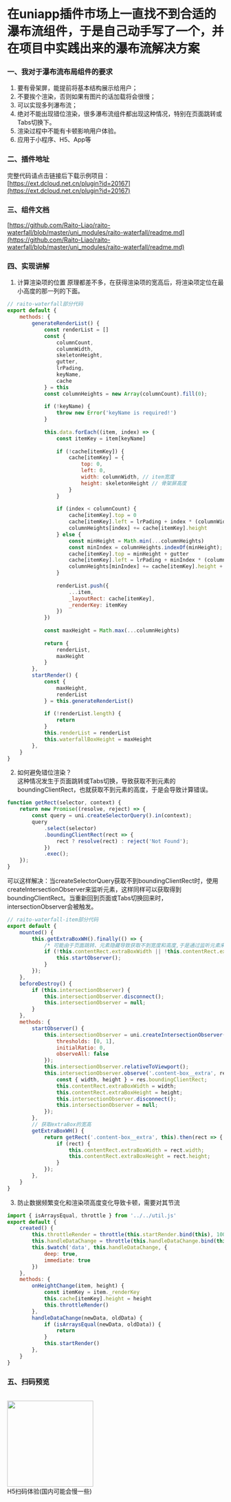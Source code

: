 # 在uniapp插件市场上一直找不到合适的瀑布流组件，于是自己动手写了一个，并在项目中实践出来的瀑布流解决方案

###  一、我对于瀑布流布局组件的要求
1. 要有骨架屏，能提前将基本结构展示给用户；
2. 不要挨个渲染，否则如果有图片的话加载将会很慢；
3. 可以实现多列瀑布流；
4. 绝对不能出现错位渲染，很多瀑布流组件都出现这种情况，特别在页面跳转或Tabs切换下。
5. 渲染过程中不能有卡顿影响用户体验。
6. 应用于小程序、H5、App等

###  二、插件地址
完整代码请点击链接后下载示例项目：<br/>
[https://ext.dcloud.net.cn/plugin?id=20167](https://ext.dcloud.net.cn/plugin?id=20167)

### 三、组件文档
[https://github.com/Raito-Liao/raito-waterfall/blob/master/uni_modules/raito-waterfall/readme.md](https://github.com/Raito-Liao/raito-waterfall/blob/master/uni_modules/raito-waterfall/readme.md)

### 四、实现讲解
1. 计算渲染项的位置
原理都差不多，在获得渲染项的宽高后，将渲染项定位在最小高度的那一列的下面。
```javascript
// raito-waterfall部分代码
export default {
	methods: {
		generateRenderList() {
			const renderList = []
			const {
				columnCount,
				columnWidth,
				skeletonHeight,
				gutter,
				lrPading,
				keyName,
				cache
			} = this
			const columnHeights = new Array(columnCount).fill(0);
		
			if (!keyName) {
				throw new Error('keyName is required!')
			}
			
			this.data.forEach((item, index) => {
				const itemKey = item[keyName]
				
				if (!cache[itemKey]) {
					cache[itemKey] = {
						top: 0,
						left: 0,
						width: columnWidth,	// item宽度
						height: skeletonHeight // 骨架屏高度
					}
				}
				
				if (index < columnCount) {
					cache[itemKey].top = 0
					cache[itemKey].left = lrPading + index * (columnWidth + gutter)
					columnHeights[index] += cache[itemKey].height
				} else {
					const minHeight = Math.min(...columnHeights)
					const minIndex = columnHeights.indexOf(minHeight);
					cache[itemKey].top = minHeight + gutter
					cache[itemKey].left = lrPading + minIndex * (columnWidth + gutter)
					columnHeights[minIndex] += cache[itemKey].height + gutter
				}
		
				renderList.push({
					...item,
					_layoutRect: cache[itemKey],
					_renderKey: itemKey
				})
			})
		
			const maxHeight = Math.max(...columnHeights)
			
			return {
				renderList,
				maxHeight
			}
		},
		startRender() {
			const {
				maxHeight,
				renderList
			} = this.generateRenderList()
			
			if (!renderList.length) {
				return
			}
			this.renderList = renderList
			this.waterfallBoxHeight = maxHeight
		},
	}
}
```

2. 如何避免错位渲染？<br/>
这种情况发生于页面跳转或Tabs切换，导致获取不到元素的boundingClientRect，也就获取不到元素的高度，于是会导致计算错误。
```javascript
function getRect(selector, context) {
	return new Promise((resolve, reject) => {
		const query = uni.createSelectorQuery().in(context);
		query
			.select(selector)
			.boundingClientRect(rect => {
				rect ? resolve(rect) : reject('Not Found');
			})
			.exec();
	});
}
```
可以这样解决：当createSelectorQuery获取不到boundingClientRect时，使用createIntersectionObserver来监听元素，这样同样可以获取得到boundingClientRect。当重新回到页面或Tabs切换回来时，intersectionObserver会被触发。
```javascript
// raito-waterfall-item部分代码
export default {
	mounted() {
		this.getExtraBoxWH().finally(() => {
			/* 可能由于页面跳转、元素隐藏导致获取不到宽度和高度,于是通过监听元素来重新获取高度 */
			if (!this.contentRect.extraBoxWidth || !this.contentRect.extraBoxHeight) {
				this.startObserver();
			}
		});
	},
	beforeDestroy() {
		if (this.intersectionObserver) {
			this.intersectionObserver.disconnect();
			this.intersectionObserver = null;
		}
	},
	methods: {
		startObserver() {
			this.intersectionObserver = uni.createIntersectionObserver(this, {
				thresholds: [0, 1],
				initialRatio: 0,
				observeAll: false
			});
			this.intersectionObserver.relativeToViewport();
			this.intersectionObserver.observe('.content-box__extra', res => {
				const { width, height } = res.boundingClientRect;
				this.contentRect.extraBoxWidth = width;
				this.contentRect.extraBoxHeight = height;
				this.intersectionObserver.disconnect();
				this.intersectionObserver = null;
			});
		},
		// 获取extraBox的宽高
		getExtraBoxWH() {
			return getRect('.content-box__extra', this).then(rect => {
				if (rect) {
					this.contentRect.extraBoxWidth = rect.width;
					this.contentRect.extraBoxHeight = rect.height;
				}
			});
		},
	}
}
```

3. 防止数据频繁变化和渲染项高度变化导致卡顿，需要对其节流
```javascript
import { isArraysEqual, throttle } from '../../util.js'
export default {
	created() {
		this.throttleRender = throttle(this.startRender.bind(this), 100) // 防止频繁调用
		this.handleDataChange = throttle(this.handleDataChange.bind(this), 100)	// 防止频繁调用
		this.$watch('data', this.handleDataChange, {
			deep: true,
			immediate: true
		})
	},
	methods: {
		onHeightChange(item, height) {
			const itemKey = item._renderKey
			this.cache[itemKey].height = height	
			this.throttleRender()
		},
		handleDataChange(newData, oldData) {
			if (isArraysEqual(newData, oldData)) {
				return
			}
			this.startRender()
		},
	}
}
```

### 五、扫码预览
<br/>
<img src="https://raito-liao.github.io/raito-waterfall/static/h5-demo-qrcode.png" width="200px"><br/>
H5扫码体验(国内可能会慢一些)